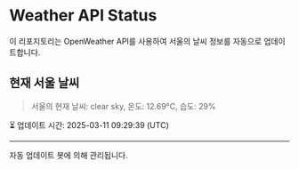 
# Weather API Status

이 리포지토리는 OpenWeather API를 사용하여 서울의 날씨 정보를 자동으로 업데이트합니다.

## 현재 서울 날씨
> 서울의 현재 날씨: clear sky, 온도: 12.69°C, 습도: 29%

⏳ 업데이트 시간: 2025-03-11 09:29:39 (UTC)

---
자동 업데이트 봇에 의해 관리됩니다.
